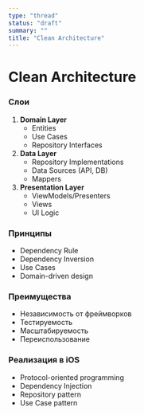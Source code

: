 ```yaml
---
type: "thread"
status: "draft"
summary: ""
title: "Clean Architecture"
---
```


# Clean Architecture


### Слои
1. **Domain Layer**
   - Entities
   - Use Cases
   - Repository Interfaces
2. **Data Layer**
   - Repository Implementations
   - Data Sources (API, DB)
   - Mappers
3. **Presentation Layer**
   - ViewModels/Presenters
   - Views
   - UI Logic

### Принципы
- Dependency Rule
- Dependency Inversion
- Use Cases
- Domain-driven design

### Преимущества
- Независимость от фреймворков
- Тестируемость
- Масштабируемость
- Переиспользование

### Реализация в iOS
- Protocol-oriented programming
- Dependency Injection
- Repository pattern
- Use Case pattern


